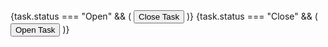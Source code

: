    <div className="flex flex-col sm:flex-row justify-end mb-4">
              {task.status === "Open" && (
                <button
                  className="px-4 py-1.5 bg-slate-800 text-white rounded-lg focus:outline-none ml-2"
                  onClick={handleIssueClose}
                >
                  Close Task
                </button>
              )}
              {task.status === "Close" && (
                <button
                  className="px-4 py-1.5 bg-slate-800 text-white rounded-lg focus:outline-none ml-2"
                  onClick={handleTaskStatusChange}
                >
                  Open Task
                </button>
              )}
            </div>